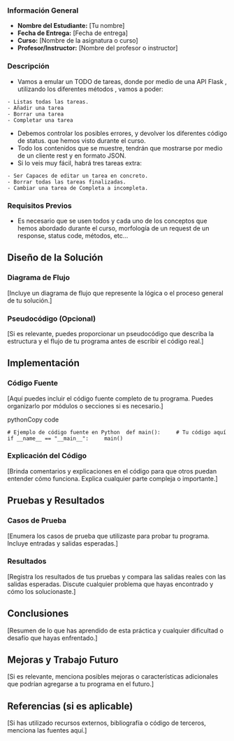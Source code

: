 ### Información General

- **Nombre del Estudiante:** [Tu nombre]
- **Fecha de Entrega:** [Fecha de entrega]
-  **Curso:** [Nombre de la asignatura o curso]
- **Profesor/Instructor:** [Nombre del profesor o instructor]

### Descripción

- Vamos a emular un TODO de tareas, donde por medio de una API Flask , utilizando los diferentes métodos , vamos a poder:
>
	- Listas todas las tareas.
	- Añadir una tarea
	- Borrar una tarea
	- Completar una tarea

- Debemos controlar los posibles errores, y devolver los diferentes código de status. que hemos visto durante el curso.
- Todo los contenidos que se muestre, tendrán que mostrarse por medio de un cliente rest y en formato  JSON.
- Si lo veis muy fácil,  habrá tres tareas extra:
>
	- Ser Capaces de editar un tarea en concreto.
	- Borrar todas las tareas finalizadas.
	- Cambiar una tarea de Completa a incompleta.
### Requisitos Previos

- Es necesario que se usen todos y cada uno de los conceptos que hemos abordado durante el curso, morfología de un request de un response, status code, métodos, etc...

 ## Diseño de la Solución

### Diagrama de Flujo

[Incluye un diagrama de flujo que represente la lógica o el proceso general de tu solución.]

### Pseudocódigo (Opcional)

[Si es relevante, puedes proporcionar un pseudocódigo que describa la estructura y el flujo de tu programa antes de escribir el código real.]

## Implementación

### Código Fuente

[Aquí puedes incluir el código fuente completo de tu programa. Puedes organizarlo por módulos o secciones si es necesario.]

pythonCopy code

`# Ejemplo de código fuente en Python  def main():     # Tu código aquí  if __name__ == "__main__":     main()`

### Explicación del Código

[Brinda comentarios y explicaciones en el código para que otros puedan entender cómo funciona. Explica cualquier parte compleja o importante.]

## Pruebas y Resultados

### Casos de Prueba

[Enumera los casos de prueba que utilizaste para probar tu programa. Incluye entradas y salidas esperadas.]

### Resultados

[Registra los resultados de tus pruebas y compara las salidas reales con las salidas esperadas. Discute cualquier problema que hayas encontrado y cómo los solucionaste.]

## Conclusiones

[Resumen de lo que has aprendido de esta práctica y cualquier dificultad o desafío que hayas enfrentado.]

## Mejoras y Trabajo Futuro

[Si es relevante, menciona posibles mejoras o características adicionales que podrían agregarse a tu programa en el futuro.]

## Referencias (si es aplicable)

[Si has utilizado recursos externos, bibliografía o código de terceros, menciona las fuentes aquí.]